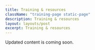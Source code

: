 ```yaml
---
title: Training & resources
className: "training-page static-page"
description: Training & resources
layout: layouts/post
excerpt: Training & resources
---
```


Updated content is coming soon.

